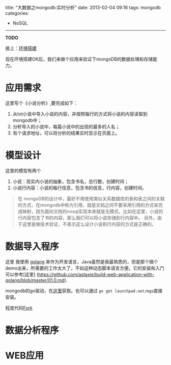 title: "大数据之mongodb:实时分析"
date: 2013-02-04 09:16
tags: mongodb
categories:  
- NoSQL
---
**TODO**

接上：[环境搭建](/blog/mongodb-bigdata-2)

现在环境搭建OK后，我们来做个应用来验证下mongoDB的数据处理和存储能力。

# 应用需求

这里写个《小说分析》,要完成如下：

1. 从txt小说中导入小说的内容，并按照每行的方式将小说的内容读取到mongodb中；
2. 分析导入的小说中，每篇小说中的出现的最多的人名；
3. 有个请求地址，可以将分析的结果实时显示在页面上。

# 模型设计

这里的模型有两个

1. 小说：现实内小说的抽象，包含书名，总行数，创建时间；
2. 小说行内容：小说的每行信息，包含书的信息，行内容，创建时间。

> 在 mongoDB的设计中，最好不用使用类似关系数据库的表和表之间的关联的方式，在mongodb中称为引用，就是文档之间不要采用引用的方式来完成映射，因为面向文档的nosql实现本来就是无模式。比如在这里，小说的行内容包含了书的内容，那么我们可以将小说存储到行内容中。
> 另外，由于这里是做技术验证，不表示这么设计小说和行内容的方式是正确的。

# 数据导入程序

这里 我使用 [golang](http://golang.org) 来作为开发语言，Java虽然是我最熟悉的，但是那个搞个demo出来，所需要的工作太大了，不如这种动态脚本语言方便。它的安装和入门可以参考[这里]
(https://github.com/astaxie/build-web-application-with-golang/blob/master/01.0.md).

mongodb的go驱动，在[这里](http://labix.org/mgo)获取。也可以通过 `go get launchpad.net/mgo`直接安装。

程度代码[Fork](https://github.com/yfyang/Story-Figures/fork)

# 数据分析程序

<!-- TODO 待完成 -->

# WEB应用

<!-- TODO 待完成 -->
